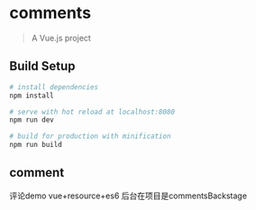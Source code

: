 # comments

> A Vue.js project

## Build Setup

``` bash
# install dependencies
npm install

# serve with hot reload at localhost:8080
npm run dev

# build for production with minification
npm run build
```

## comment

评论demo vue+resource+es6 后台在项目是commentsBackstage
